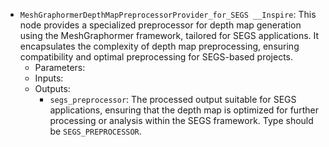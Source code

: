 - `MeshGraphormerDepthMapPreprocessorProvider_for_SEGS __Inspire`: This node provides a specialized preprocessor for depth map generation using the MeshGraphormer framework, tailored for SEGS applications. It encapsulates the complexity of depth map preprocessing, ensuring compatibility and optimal preprocessing for SEGS-based projects.
    - Parameters:
    - Inputs:
    - Outputs:
        - `segs_preprocessor`: The processed output suitable for SEGS applications, ensuring that the depth map is optimized for further processing or analysis within the SEGS framework. Type should be `SEGS_PREPROCESSOR`.
